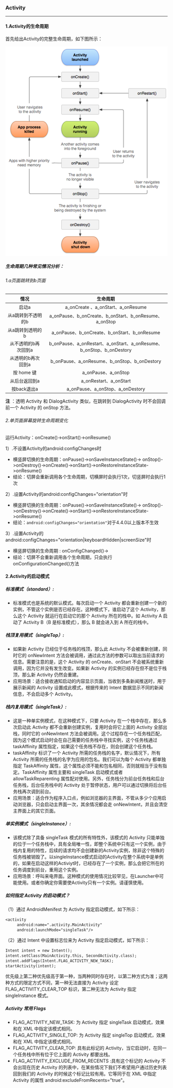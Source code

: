 ### Activity

***

#### 1.Activity的生命周期

首先给出Activity的完整生命周期，如下图所示：

![Android生命周期图](https://github.com/mrduank/Mr.Duan-Android-Blogs/blob/master/Android/activity生命周期图.png)

##### 生命周期几种常见情况分析：

###### 1.a页面跳转到b页面

|         情况         |                           生命周期                           |
| :------------------: | :----------------------------------------------------------: |
|        启动a         |              a_onCreate 、a_onStart、a_onResume              |
|  从a跳转到不透明的b  |    a_onPause、b_onCreate、b_onStart、b_onResume、a_onStop    |
|   从a跳转到透明的b   |         a_onPause、b_onCreate、b_onStart、b_onResume         |
| 从不透明的b再次回到a | b_onPause、a_onRestart、a_onStart、a_onResume、b_onStop、b_onDestory |
|  从透明的b再次回到a  |         b_onPause、a_onResume、b_onStop、b_onDestory         |
|      按 home 键      |                     a_onPause、a_onStop                      |
|    从后台返回到a     |                    a_onRestart、a_onStart                    |
|     按back退出a      |               a_onPause、a_onStop、a_onDestory               |

**注** ：透明 Activity 和 DialogActivity 类似，在跳转到 DialogActivity 时不会回调前一个 Activity 的 onStop 方法。

###### 2.单页面屏幕旋转生命周期变化

运行Activity：onCreate()->onStart()->onResume()

1）.不设置Activity的android:configChanges时

- 横竖屏切换的生命周期：onPause()->onSaveInstanceState()-> onStop()->onDestroy()->onCreate()->onStart()->onRestoreInstanceState->onResume()
- 结论：切屏会重新调用各个生命周期，切横屏时会执行1次，切竖屏时会执行1次

2）.设置Activity的android:configChanges="orientation"时

* 横竖屏切换的生命周期：onPause()->onSaveInstanceState()-> onStop()->onDestroy()->onCreate()->onStart()->onRestoreInstanceState->onResume()
* 结论：`android:configChanges="orientation"`对于4.4.0以上版本不生效

3）.设置Activity的android:configChanges="orientation|keyboardHidden|screenSize"时

*  横竖屏切换的生命周期 : onConfigChanged()->
* 结论：切屏不会重新调用各个生命周期，只会执行onConfigurationChanged()方法

#### 2.Activity的启动模式

##### 标准模式（standard）:

* 标准模式也是系统的默认模式。每次启动一个 Activity 都会重新创建一个新的实例，不管这个实例是否已经存在。这种模式下，谁启动了这个 Activity，那么这个 Activity 就运行在启动它的那个 Activity 所在的栈中。如 Activity A 启动了 Activity B（B 是标准模式），那么 B 就会进入到 A 所在的栈中。

##### 栈顶复用模式（singleTop）:

* 如果新 Activity 已经位于任务栈的栈顶，那么此 Activity 不会被重新创建，同时它的 onNewIntent 方法会被调用，通过此方法的参数可以取出当前请求的信息。需要注意的是，这个 Activity 的 onCreate、onStart 不会被系统重新调用，因为它并没有发生改变。如果新 Activity 的实例已经存在但不是位于栈顶，那么新 Activity 仍然会重建。
*  应用场景：适合接收通知启动的内容显示页面，当收到多条新闻推送时，用于展示新闻的 Activity 设置成此模式，根据传来的 Intent 数据显示不同的新闻信息，不会启动多个 Activity。

##### 栈内复用模式（singleTask）:

* 这是一种单实例模式，在这种模式下，只要 Activity 在一个栈中存在，那么多次启动此 Activity 都不会重新创建实例，复用时会将它上面的 Activity 全部出栈，同时它的 onNewIntent 方法会被调用。这个过程存在一个任务栈匹配，因为这个模式启动时会在自己需要的任务栈中寻找实例，这个任务栈通过 taskAffinity 属性指定，如果这个任务栈不存在，则会创建这个任务栈。
* taskAffinity 标识了一个 Activity 所需的任务栈的名字，默认情况下，所有 Activity 所需的任务栈的名字为应用的包名。我们可以为每个 Activity 都单独指定 TaskAffinity 属性，这个属性必须不能和包名相同，否则就相当于没有指定。TaskAffinity 属性主要和 singleTask 启动模式或者 allowTaskReparenting 属性配对使用。另外，任务栈分为前台任务栈和后台任务栈，后台任务栈中的 Activity 处于暂停状态，用户可以通过切换将后台任务栈再次调到前台。
* 应用场景：适合作为程序入口点，例如浏览器的主界面，不管从多少个应用启动浏览器，只会启动主界面一次，其余情况都会走 onNewIntent，并且会清空主界面上的其它页面。

##### 单实例模式（singleInstance）:

* 该模式除了具备 singleTask 模式的所有特性外，该模式的 Activity 只能单独的位于一个任务栈中，具有全局唯一性，即整个系统中只有这一个实例，由于栈内复用的特性，后续的请求均不会创建新的Activity实例，除非这个特殊的任务栈被销毁了。以singleInstance模式启动的Activity在整个系统中是单例的，如果在启动这样的Activiyt时，已经存在了一个实例，那么会把它所在的任务调度到前台，重用这个实例。
* 应用场景：呼叫来电界面。这种模式的使用情况比较罕见，在Launcher中可能使用。或者你确定你需要使Activity只有一个实例。请谨慎使用。

##### 如何指定 Activity 的启动模式？

（1）通过 AndroidMenifest 为 Activity 指定启动模式，如下所示：

```
<activity
     android:name=".activity.MainActivity"
     android:launchMode="singleTask"/>
```

（2）通过 Intent 中设置标志位来为 Activity 指定启动模式，如下所示：

```
Intent intent = new Intent();
intent.setClass(MainActivity.this, SecondActivity.class);
intent.addFlags(Intent.FLAG_ACTIVITY_NEW_TASK);
startActivity(intent);
```

优先级上第二种优先级高于第一种，当两种同时存在时，以第二种方式为准；这两种方式的限定方式不同，第一种无法直接为 Activity 设定 FLAG_ACTIVITY_CLEAR_TOP 标识，第二种无法为 Activity 指定 singleInstance 模式。

##### Activity 常用 Flags

* FLAG_ACTIVITY_NEW_TASK:  为 Activity 指定 singleTask 启动模式，效果和在 XML 中指定该模式相同。
* FLAG_ACTIVITY_SINGLE_TOP:  为 Activity 指定 singleTop 启动模式，效果和在 XML 中指定该模式相同。
* FLAG_ACTIVITY_CLEAR_TOP:  具有此标记的 Activity，当它启动时，在同一个任务栈中所有位于它上面的 Activity 都要出栈。
* FLAG_ACTIVITY_EXCLUDE_FROM_RECENTS :具有这个标记的 Activity  不会出现在历史 Activity 的列表中，在某些情况下我们不希望用户通过历史列表回到我们的 Activity 的时候这个标记比较有用。它等同于在 XML 中指定 Activity 的属性 android:excludeFromRecents="true"。